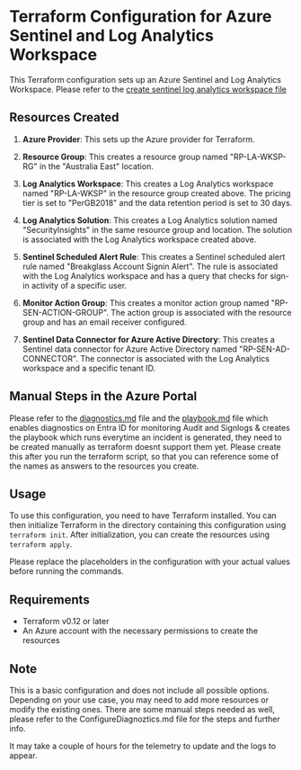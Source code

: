 # Terraform Configuration for Azure Sentinel and Log Analytics Workspace

This Terraform configuration sets up an Azure Sentinel and Log Analytics Workspace. Please refer to the [create sentinel log analytics workspace file](https://github.com/CodeBlue-NZ/cb-breakglass-account/blob/master/create-sentinel-la-workspace.tf)

## Resources Created

1. **Azure Provider**: This sets up the Azure provider for Terraform.

2. **Resource Group**: This creates a resource group named "RP-LA-WKSP-RG" in the "Australia East" location.

3. **Log Analytics Workspace**: This creates a Log Analytics workspace named "RP-LA-WKSP" in the resource group created above. The pricing tier is set to "PerGB2018" and the data retention period is set to 30 days.

4. **Log Analytics Solution**: This creates a Log Analytics solution named "SecurityInsights" in the same resource group and location. The solution is associated with the Log Analytics workspace created above.

5. **Sentinel Scheduled Alert Rule**: This creates a Sentinel scheduled alert rule named "Breakglass Account Signin Alert". The rule is associated with the Log Analytics workspace and has a query that checks for sign-in activity of a specific user.

6. **Monitor Action Group**: This creates a monitor action group named "RP-SEN-ACTION-GROUP". The action group is associated with the resource group and has an email receiver configured.

7. **Sentinel Data Connector for Azure Active Directory**: This creates a Sentinel data connector for Azure Active Directory named "RP-SEN-AD-CONNECTOR". The connector is associated with the Log Analytics workspace and a specific tenant ID.


## Manual Steps in the Azure Portal

Please refer to the [diagnostics.md](https://github.com/CodeBlue-NZ/cb-breakglass-account/blob/master/ConfigureDiagnostics.md) file and the [playbook.md](https://github.com/CodeBlue-NZ/cb-breakglass-account/blob/master/playbook.md) file which enables diagnostics on Entra ID for monitoring Audit and Signlogs & creates the playbook which runs everytime an incident is generated, they need to be created manually as terraform doesnt support them yet. Please create this after you run the terraform script, so that you can reference some of the names as answers to the resources you create. 

## Usage

To use this configuration, you need to have Terraform installed. You can then initialize Terraform in the directory containing this configuration using `terraform init`. After initialization, you can create the resources using `terraform apply`.

Please replace the placeholders in the configuration with your actual values before running the commands.

## Requirements

- Terraform v0.12 or later
- An Azure account with the necessary permissions to create the resources

## Note

This is a basic configuration and does not include all possible options. Depending on your use case, you may need to add more resources or modify the existing ones. There are some manual steps needed as well, please refer to the ConfigureDiagnoztics.md file for the steps and further info. 

It may take a couple of hours for the telemetry to update and the logs to appear. 
